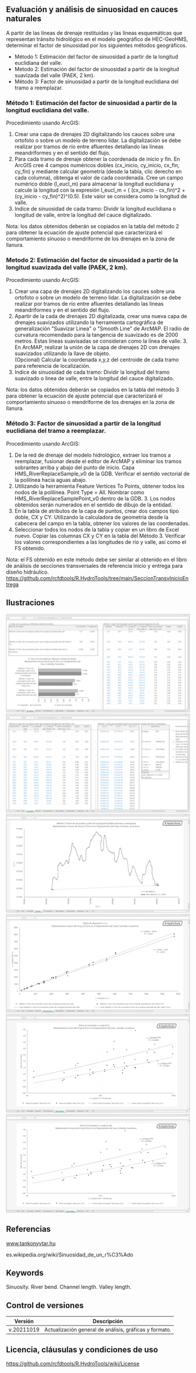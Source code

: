 ## Evaluación y análisis de sinuosidad en cauces naturales

A partir de las líneas de drenaje restituidas y las líneas esquemáticas que representan tránsito hidrológico en el modelo geográfico de HEC-GeoHMS, determinar el factor de sinuosidad por los siguientes métodos geográficos.

* Método 1: Estimación del factor de sinuosidad a partir de la longitud euclidiana del valle.
* Metodo 2: Estimación del factor de sinuosidad a partir de la longitud suavizada del valle (PAEK, 2 km).
* Método 3: Factor de sinuosidad a partir de la longitud euclidiana del tramo a reemplazar.


### Método 1: Estimación del factor de sinuosidad a partir de la longitud euclidiana del valle.

Procedimiento usando ArcGIS:
1. Crear una capa de drenajes 2D digitalizando los cauces sobre una ortofoto o sobre un modelo de terreno lidar. La digitalización se debe realizar por tramos de río entre afluentes detallando las lineas meandriformes y en el sentido del flujo.					
2. Para cada tramo de drenaje obtener la coordenada de inicio y fin. En ArcGIS cree 4 campos numéricos dobles (cx_inicio, cy_inicio, cx_fin, cy_fin) y mediante calcular geometría (desde la tabla, clic derecho en cada columna), obtenga el valor de cada coordenada. Cree un campo numérico doble (l_eucl_m) para almacenar la longitud euclidiana y calcule la longitud con la expresión l_eucl_m = ( (cx_inicio - cx_fin)^2 + (cy_inicio - cy_fin)^2)^(0.5). Este valor se considera como la longitud de valle.					
3. Indice de sinuosidad de cada tramo: Dividir la longitud euclidiana o longitud de valle, entre la longitud del cauce digitalizado.					

Nota: los datos obtenidos deberán se copiados en la tabla del método 2 para obtener la ecuación de ajuste potencial que caracterizará el comportamiento sinuoso o mendriforme de los drenajes en la zona de llanura.


### Metodo 2: Estimación del factor de sinuosidad a partir de la longitud suavizada del valle (PAEK, 2 km).

Procedimiento usando ArcGIS:
1. Crear una capa de drenajes 2D digitalizando los cauces sobre una ortofoto o sobre un modelo de terreno lidar. La digitalización se debe realizar por tramos de río entre afluentes detallando las lineas meandriformes y en el sentido del flujo.					
2. Apartir de la cada de drenajes 2D digitalizada, crear una nueva capa de drenajes suavizados utilizando la herramienta cartográfica de generalización "Suavizar Linea" o "Smooth Line" de ArcMAP. El radio de curvatura recomendado para la tangencia de suavizado es de 2000 metros. Estas lineas suavisadas se consideran como la línea de valle.				3. En ArcMAP, realizar la unión de la capa de drenajes 2D con drenajes suavizados utilizando la llave de objeto.					
(Opcional) Calcular la coordenada x,y,z del centroide de cada tramo para referencia de localización.					
4. Indice de sinuosidad de cada tramo: Dividir la longitud del tramo suavizado o linea de valle, entre la longitud del cauce digitalizado.					

Nota: los datos obtenidos deberán se copiados en la tabla del método 3 para obtener la ecuación de ajuste potencial que caracterizará el comportamiento sinuoso o mendriforme de los drenajes en la zona de llanura.


### Método 3: Factor de sinuosidad a partir de la longitud euclidiana del tramo a reemplazar.

Procedimiento usando ArcGIS:
1. De la red de drenaje del modelo hidrológico, extraer los tramos a reemplazar, fusionar desde el editor de ArcMAP y eliminar los tramos sobrantes arriba y abajo del punto de inicio. Capa HMS_RiverReplaceSample_v0 de la GDB. Verificar el sentido vectorial de la polilínea hacia aguas abajo.
2. Utilizando la herramienta Feature Vertices To Points, obtener todos los nodos de la polilínea. Point Type = All. Nombrar como HMS_RiverReplaceSamplePoint_v0 dentro de la GDB. 3. Los nodos obtenidos serán numerados en el sentido de dibujo de la entidad.
4. En la tabla de atributos de la capa de puntos, crear dos campos tipo doble, CX y CY. Utilizando la calculadora de geometría desde la cabecera del campo en la tabla, obtener los valores de las coordenadas.
5. Seleccionar todos los nodos de la tabla y copiar en un libro de Excel nuevo. Copiar las columnas CX y CY en la tabla del Método 3.
Verificar los valores correspondientes a las longitudes de río y valle, así como el FS obtenido.

Nota: el FS obtenido en este método debe ser similar al obtenido en el libro de análisis de secciones transversales de referencia inicio y entrega para diseño hidráulico. https://github.com/rcfdtools/R.HydroTools/tree/main/SeccionTransvInicioEntrega


## Ilustraciones

![R.HydroTools.SinuosidadCauceAnalisis.Screenshot1](https://github.com/rcfdtools/R.HydroTools/blob/main/SinuosidadCauceAnalisis/Screenshot/Screenshot1.png)
![R.HydroTools.SinuosidadCauceAnalisis.Screenshot2](https://github.com/rcfdtools/R.HydroTools/blob/main/SinuosidadCauceAnalisis/Screenshot/Screenshot2.png)
![R.HydroTools.SinuosidadCauceAnalisis.Screenshot3](https://github.com/rcfdtools/R.HydroTools/blob/main/SinuosidadCauceAnalisis/Screenshot/Screenshot3.png)
![R.HydroTools.SinuosidadCauceAnalisis.Screenshot4](https://github.com/rcfdtools/R.HydroTools/blob/main/SinuosidadCauceAnalisis/Screenshot/Screenshot4.png)
![R.HydroTools.SinuosidadCauceAnalisis.Screenshot5](https://github.com/rcfdtools/R.HydroTools/blob/main/SinuosidadCauceAnalisis/Screenshot/Screenshot5.png)
![R.HydroTools.SinuosidadCauceAnalisis.Screenshot6](https://github.com/rcfdtools/R.HydroTools/blob/main/SinuosidadCauceAnalisis/Screenshot/Screenshot6.png)


## Referencias

www.tankonyvtar.hu

es.wikipedia.org/wiki/Sinuosidad_de_un_r%C3%Ado


## Keywords
Sinuosity. River bend. Channel length. Valley length.


## Control de versiones

Versión | Descripción
--- | ---
| v.20211019 | Actualización general de análisis, gráficas y formato.


## Licencia, cláusulas y condiciones de uso
https://github.com/rcfdtools/R.HydroTools/wiki/License
